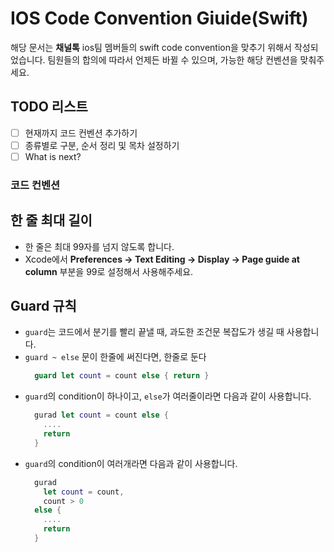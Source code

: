 # IOS Code Convention Giuide(Swift)

해당 문서는 **채널톡** ios팀 멤버들의 swift code convention을 맞추기 위해서 작성되었습니다. 팀원들의 합의에 따라서 언제든 바뀔 수 있으며, 가능한 해당 컨벤션을 맞춰주세요.

## TODO 리스트
- [ ] 현재까지 코드 컨벤션 추가하기
- [ ] 종류별로 구분, 순서 정리 및 목차 설정하기
- [ ] What is next?

### 코드 컨벤션

## 한 줄 최대 길이
- 한 줄은 최대 99자를 넘지 않도록 합니다.
- Xcode에서 **Preferences -> Text Editing -> Display -> Page guide at column** 부분을 99로 설정해서 사용해주세요.

## Guard 규칙
- `guard`는 코드에서 분기를 빨리 끝낼 때, 과도한 조건문 복잡도가 생길 때 사용합니다.
- `guard ~ else` 문이 한줄에 써진다면, 한줄로 둔다
  ```swift
    guard let count = count else { return }
  ```
- `guard`의 condition이 하나이고, `else`가 여러줄이라면 다음과 같이 사용합니다.
  ```swift
    gurad let count = count else {
      ....
      return
    }
  ```
- `guard`의 condition이 여러개라면 다음과 같이 사용합니다.
  ```swift
    gurad 
      let count = count,
      count > 0 
    else {
      ....
      return
    }
  ```
